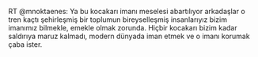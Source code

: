RT @mnoktaenes: Ya bu kocakarı imanı meselesi abartılıyor arkadaşlar o tren kaçtı şehirleşmiş bir toplumun bireyselleşmiş insanlarıyız bizim imanımız bilmekle, emekle olmak zorunda. Hiçbir kocakarı bizim kadar saldırıya maruz kalmadı, modern dünyada iman etmek ve o imanı korumak çaba ister.
